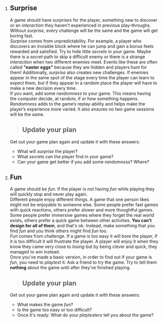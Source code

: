 1. ## Surprise
    A game should have *surprises* for the player, something new to discover or an *interaction* they haven't experienced in previous play-throughs. Without *surprise*, every challenge will be the same and the game will get boring fast.  
    *Surprise* comes from unpredictability. For example, a player who discovers an invisible block where he can jump and gain a bonus feels rewarded and satisfied.
    Try to hide little *secrets* in your game. Maybe there is a *secret* path to skip a difficult enemy or there is a strange *interaction* when two different enemies meet. Events like these are often called **"easter eggs"** because they are hidden and players hunt for them!
    Additionally, *surprise* also creates new challenges. If enemies appear in the same spot of the stage every time the player can learn to expect them, but if they appear in a random place the player will have to make a new decision every time.  
    If you want, add some *randomness* to your game. This means having the computer decide, at random, if or how something happens. *Randomness* adds to the game’s replay-ability and helps make the player’s experience more varied. It also ensures no two game sessions will be the same.
    > ## Update your plan
    Get out your game plan again and update it with these answers:
     *	What will *surprise* the player?
     *	What *secrets* can the player find in your game?
     *	Can your game get better if you add some *randomness*? Where? 

2. ## Fun
    A game should be *fun*. If the player is not having *fun* while playing they will quickly stop and never play again.  
    Different people enjoy different things. A game that one person likes might not be enjoyable to someone else. Some people prefer fast games with quick reactions, others prefer slower and more thoughtful games. Some people prefer immersive games where they forget the real world exists, others prefer a quick game between other activities. **You can’t design for all of them**, and that's ok. Instead, make something that you find *fun* and you think others might find *fun* too.  
    *Fun* comes from challenge. If a game is too easy it will bore the player, if it is too difficult it will frustrate the player. A player will enjoy it when they know they came very close to *losing* but by being clever and quick, they managed to *win* instead.  
    Once you've made a basic version, in order to find out if your game is *fun*, you need to *playtest* it: Ask a friend to try the game. Try to tell them **nothing** about the game until after they’ve finished playing.  
    > ## Update your plan
    Get out your game plan again and update it with these answers:
     * What makes the game *fun*?
     * Is the game too easy or too difficult?
     * Once it's ready: What do your *playtesters* tell you about the game?
